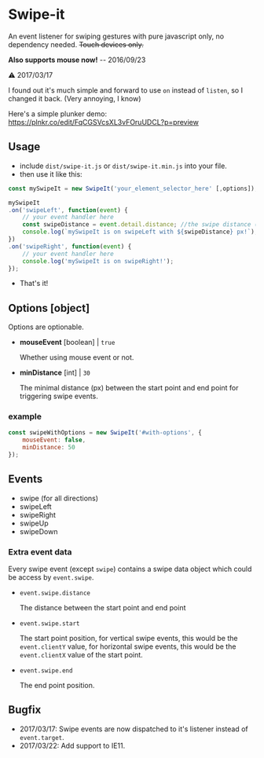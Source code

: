 # Swipe-it

An event listener for swiping gestures with pure javascript only, no dependency needed.
~~Touch devices only.~~

**Also supports mouse now!** -- 2016/09/23

:warning: 2017/03/17

I found out it's much simple and forward to use `on` instead of `listen`,
so I changed it back.
(Very annoying, I know)

Here's a simple plunker demo:
https://plnkr.co/edit/FqCGSVcsXL3vFOruUDCL?p=preview

## Usage

 - include `dist/swipe-it.js` or `dist/swipe-it.min.js` into your file.
 - then use it like this:

```js
const mySwipeIt = new SwipeIt('your_element_selector_here' [,options]);

mySwipeIt
.on('swipeLeft', function(event) {
    // your event handler here
    const swipeDistance = event.detail.distance; //the swipe distance (px)
    console.log(`mySwipeIt is on swipeLeft with ${swipeDistance} px!`);
})
.on('swipeRight', function(event) {
    // your event handler here
    console.log('mySwipeIt is on swipeRight!');
});
```
- That's it!

## Options [object]
Options are optionable.

- **mouseEvent** [boolean] | `true`

    Whether using mouse event or not.

- **minDistance** [int] | `30`

    The minimal distance (px) between the start point and end point for triggering swipe events.

### example
```js
const swipeWithOptions = new SwipeIt('#with-options', {
    mouseEvent: false,
    minDistance: 50
});
```

## Events
- swipe (for all directions)
- swipeLeft
- swipeRight
- swipeUp
- swipeDown

### Extra event data
Every swipe event (except `swipe`) contains a swipe data object which could be access by `event.swipe`.

- `event.swipe.distance`

	The distance between the start point and end point

- `event.swipe.start`

	The start point position, for vertical swipe events, this would be the `event.clientY` value,
	for horizontal swipe events, this would be the `event.clientX` value of the start point.

- `event.swipe.end`

	The end point position.

## Bugfix
- 2017/03/17: Swipe events are now dispatched to it's listener instead of `event.target`.
- 2017/03/22: Add support to IE11.

